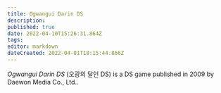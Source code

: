 ```yaml
---
title: Ogwangui Darin DS
description: 
published: true
date: 2022-04-10T15:26:31.864Z
tags: 
editor: markdown
dateCreated: 2022-04-01T18:15:44.866Z
---
```


_Ogwangui Darin DS_ (<span lang='ja'>오광의 달인 DS</span>) is a DS game published in 2009 by Daewon Media Co., Ltd..

